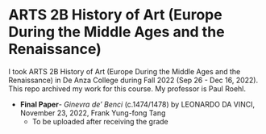 # ARTS 2B History of Art (Europe During the Middle Ages and the Renaissance)
I took ARTS 2B History of Art (Europe During the Middle Ages and the Renaissance) in De Anza College during Fall 2022 (Sep 26 - Dec 16, 2022). This repo archived my work for this course.
My professor is Paul Roehl.

* **Final Paper**- *Ginevra de’ Benci* (c.1474/1478) by LEONARDO DA VINCI, November 23, 2022, Frank Yung-fong Tang
  * To be uploaded after receiving the grade
